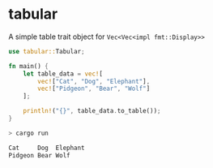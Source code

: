 # tabular

A simple table trait object for `Vec<Vec<impl fmt::Display>>`

```rust
use tabular::Tabular;

fn main() {
    let table_data = vec![
        vec!["Cat", "Dog", "Elephant"],
        vec!["Pidgeon", "Bear", "Wolf"]
    ];

    println!("{}", table_data.to_table());
}
```
```bash
> cargo run

Cat     Dog  Elephant
Pidgeon Bear Wolf  
```